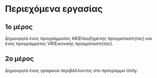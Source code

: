 # Περιεχόμενα εργασίας
## 1ο μέρος
Δημιουργία ένος προγράμματος AR(Επαυξημένης πραγματικότητας) και ένος προγράμματος VR(Εικονικής πραγματικότητας).

## 2ο μέρος
Δημιουργία ένος γραφικού περιβάλλοντος στο πρόγραμμα Unity.
